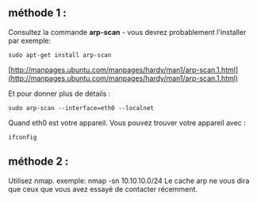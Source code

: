
## méthode 1 : 

Consultez la commande **arp-scan** - vous devrez probablement l'installer par exemple:

```
sudo apt-get install arp-scan
```

[http://manpages.ubuntu.com/manpages/hardy/man1/arp-scan.1.html](http://manpages.ubuntu.com/manpages/hardy/man1/arp-scan.1.html)

Et pour donner plus de détails :

```
sudo arp-scan --interface=eth0 --localnet
```

Quand eth0 est votre appareil. Vous pouvez trouver votre appareil avec :

```
ifconfig
```


## méthode 2 :


Utilisez nmap. exemple: nmap -sn 10.10.10.0/24 Le cache arp ne vous dira que ceux que vous avez essayé de contacter récemment.